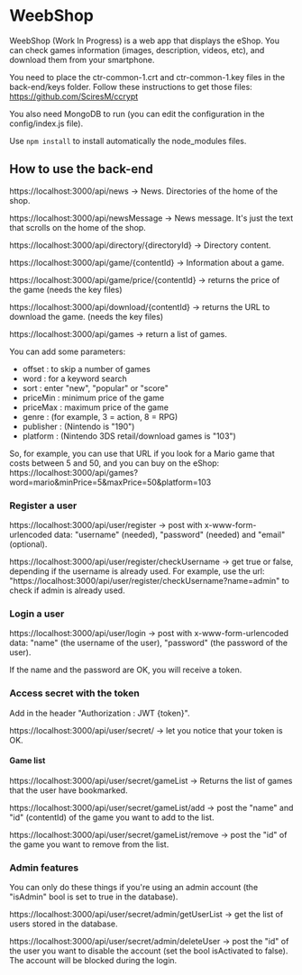 # WeebShop

WeebShop  (Work In Progress) is a web app that displays the eShop.
You can check games information (images, description, videos, etc), and download them from your smartphone.

You need to place the ctr-common-1.crt and ctr-common-1.key files in the back-end/keys folder.
Follow these instructions to get those files: https://github.com/SciresM/ccrypt

You also need MongoDB to run (you can edit the configuration in the config/index.js file).

Use `npm install` to install automatically the node_modules files.

## How to use the back-end

https://localhost:3000/api/news -> News. Directories of the home of the shop.

https://localhost:3000/api/newsMessage -> News message. It's just the text that scrolls on the home of the shop.

https://localhost:3000/api/directory/{directoryId} -> Directory content.

https://localhost:3000/api/game/{contentId} -> Information about a game.

https://localhost:3000/api/game/price/{contentId} -> returns the price of the game (needs the key files)

https://localhost:3000/api/download/{contentId} -> returns the URL to download the game. (needs the key files)

https://localhost:3000/api/games -> return a list of games.

You can add some parameters:
- offset : to skip a number of games
- word : for a keyword search
- sort : enter "new", "popular" or "score"
- priceMin : minimum price of the game
- priceMax : maximum price of the game
- genre : (for example, 3 = action, 8 = RPG)
- publisher : (Nintendo is "190")
- platform : (Nintendo 3DS retail/download games is "103")

So, for example, you can use that URL if you look for a Mario game that costs between 5 and 50, and you can buy on the eShop:
https://localhost:3000/api/games?word=mario&minPrice=5&maxPrice=50&platform=103

### Register a user

https://localhost:3000/api/user/register -> post with x-www-form-urlencoded data:
"username" (needed), "password" (needed) and "email" (optional).

https://localhost:3000/api/user/register/checkUsername -> get true or false, depending if the username is already used.
For example, use the url: "https://localhost:3000/api/user/register/checkUsername?name=admin" to check if admin is already used.

### Login a user

https://localhost:3000/api/user/login -> post with x-www-form-urlencoded data:
"name" (the username of the user), "password" (the password of the user).

If the name and the password are OK, you will receive a token.

### Access secret with the token

Add in the header "Authorization : JWT {token}".

https://localhost:3000/api/user/secret/ -> let you notice that your token is OK.

#### Game list

https://localhost:3000/api/user/secret/gameList -> Returns the list of games that the user have bookmarked.

https://localhost:3000/api/user/secret/gameList/add -> post the "name" and "id" (contentId) of the game you want to add to the list.

https://localhost:3000/api/user/secret/gameList/remove -> post the "id" of the game you want to remove from the list.

### Admin features

You can only do these things if you're using an admin account (the "isAdmin" bool is set to true in the database).

https://localhost:3000/api/user/secret/admin/getUserList -> get the list of users stored in the database.

https://localhost:3000/api/user/secret/admin/deleteUser -> post the "id" of the user you want to disable the account (set the bool isActivated to false). The account will be blocked during the login.
